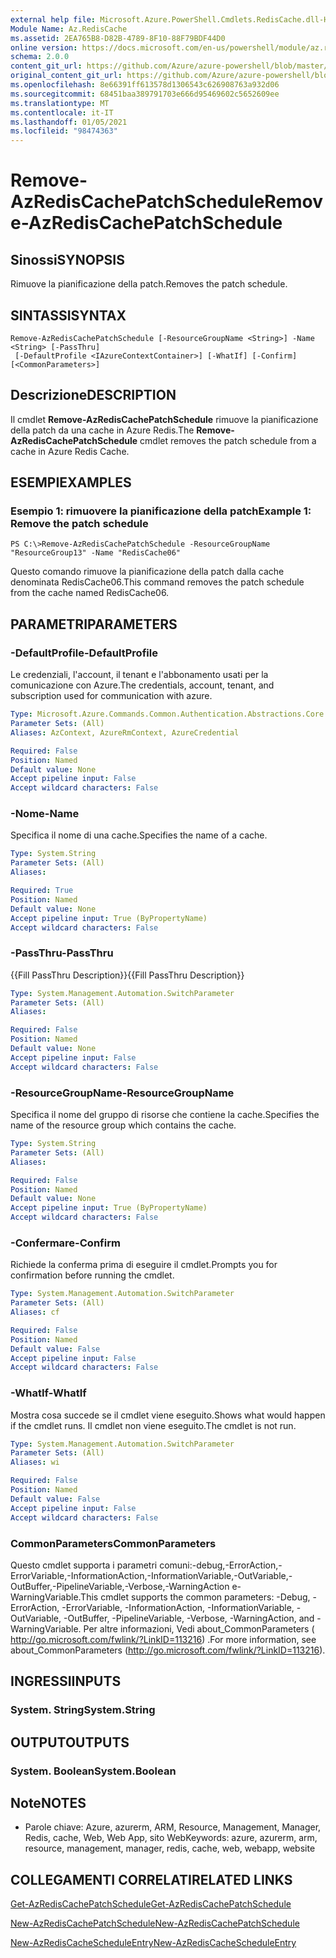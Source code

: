 ```yaml
---
external help file: Microsoft.Azure.PowerShell.Cmdlets.RedisCache.dll-Help.xml
Module Name: Az.RedisCache
ms.assetid: 2EA765B8-D82B-4789-8F10-88F79BDF44D0
online version: https://docs.microsoft.com/en-us/powershell/module/az.rediscache/remove-azrediscachepatchschedule
schema: 2.0.0
content_git_url: https://github.com/Azure/azure-powershell/blob/master/src/RedisCache/RedisCache/help/Remove-AzRedisCachePatchSchedule.md
original_content_git_url: https://github.com/Azure/azure-powershell/blob/master/src/RedisCache/RedisCache/help/Remove-AzRedisCachePatchSchedule.md
ms.openlocfilehash: 8e66391ff613578d1306543c626908763a932d06
ms.sourcegitcommit: 68451baa389791703e666d95469602c5652609ee
ms.translationtype: MT
ms.contentlocale: it-IT
ms.lasthandoff: 01/05/2021
ms.locfileid: "98474363"
---
```

# <span data-ttu-id="f1bd8-101">Remove-AzRedisCachePatchSchedule</span><span class="sxs-lookup"><span data-stu-id="f1bd8-101">Remove-AzRedisCachePatchSchedule</span></span>

## <span data-ttu-id="f1bd8-102">Sinossi</span><span class="sxs-lookup"><span data-stu-id="f1bd8-102">SYNOPSIS</span></span>
<span data-ttu-id="f1bd8-103">Rimuove la pianificazione della patch.</span><span class="sxs-lookup"><span data-stu-id="f1bd8-103">Removes the patch schedule.</span></span>

## <span data-ttu-id="f1bd8-104">SINTASSI</span><span class="sxs-lookup"><span data-stu-id="f1bd8-104">SYNTAX</span></span>

```
Remove-AzRedisCachePatchSchedule [-ResourceGroupName <String>] -Name <String> [-PassThru]
 [-DefaultProfile <IAzureContextContainer>] [-WhatIf] [-Confirm] [<CommonParameters>]
```

## <span data-ttu-id="f1bd8-105">Descrizione</span><span class="sxs-lookup"><span data-stu-id="f1bd8-105">DESCRIPTION</span></span>
<span data-ttu-id="f1bd8-106">Il cmdlet **Remove-AzRedisCachePatchSchedule** rimuove la pianificazione della patch da una cache in Azure Redis.</span><span class="sxs-lookup"><span data-stu-id="f1bd8-106">The **Remove-AzRedisCachePatchSchedule** cmdlet removes the patch schedule from a cache in Azure Redis Cache.</span></span>

## <span data-ttu-id="f1bd8-107">ESEMPI</span><span class="sxs-lookup"><span data-stu-id="f1bd8-107">EXAMPLES</span></span>

### <span data-ttu-id="f1bd8-108">Esempio 1: rimuovere la pianificazione della patch</span><span class="sxs-lookup"><span data-stu-id="f1bd8-108">Example 1: Remove the patch schedule</span></span>
```
PS C:\>Remove-AzRedisCachePatchSchedule -ResourceGroupName "ResourceGroup13" -Name "RedisCache06"
```

<span data-ttu-id="f1bd8-109">Questo comando rimuove la pianificazione della patch dalla cache denominata RedisCache06.</span><span class="sxs-lookup"><span data-stu-id="f1bd8-109">This command removes the patch schedule from the cache named RedisCache06.</span></span>

## <span data-ttu-id="f1bd8-110">PARAMETRI</span><span class="sxs-lookup"><span data-stu-id="f1bd8-110">PARAMETERS</span></span>

### <span data-ttu-id="f1bd8-111">-DefaultProfile</span><span class="sxs-lookup"><span data-stu-id="f1bd8-111">-DefaultProfile</span></span>
<span data-ttu-id="f1bd8-112">Le credenziali, l'account, il tenant e l'abbonamento usati per la comunicazione con Azure.</span><span class="sxs-lookup"><span data-stu-id="f1bd8-112">The credentials, account, tenant, and subscription used for communication with azure.</span></span>

```yaml
Type: Microsoft.Azure.Commands.Common.Authentication.Abstractions.Core.IAzureContextContainer
Parameter Sets: (All)
Aliases: AzContext, AzureRmContext, AzureCredential

Required: False
Position: Named
Default value: None
Accept pipeline input: False
Accept wildcard characters: False
```

### <span data-ttu-id="f1bd8-113">-Nome</span><span class="sxs-lookup"><span data-stu-id="f1bd8-113">-Name</span></span>
<span data-ttu-id="f1bd8-114">Specifica il nome di una cache.</span><span class="sxs-lookup"><span data-stu-id="f1bd8-114">Specifies the name of a cache.</span></span>

```yaml
Type: System.String
Parameter Sets: (All)
Aliases:

Required: True
Position: Named
Default value: None
Accept pipeline input: True (ByPropertyName)
Accept wildcard characters: False
```

### <span data-ttu-id="f1bd8-115">-PassThru</span><span class="sxs-lookup"><span data-stu-id="f1bd8-115">-PassThru</span></span>
<span data-ttu-id="f1bd8-116">{{Fill PassThru Description}}</span><span class="sxs-lookup"><span data-stu-id="f1bd8-116">{{Fill PassThru Description}}</span></span>

```yaml
Type: System.Management.Automation.SwitchParameter
Parameter Sets: (All)
Aliases:

Required: False
Position: Named
Default value: None
Accept pipeline input: False
Accept wildcard characters: False
```

### <span data-ttu-id="f1bd8-117">-ResourceGroupName</span><span class="sxs-lookup"><span data-stu-id="f1bd8-117">-ResourceGroupName</span></span>
<span data-ttu-id="f1bd8-118">Specifica il nome del gruppo di risorse che contiene la cache.</span><span class="sxs-lookup"><span data-stu-id="f1bd8-118">Specifies the name of the resource group which contains the cache.</span></span>

```yaml
Type: System.String
Parameter Sets: (All)
Aliases:

Required: False
Position: Named
Default value: None
Accept pipeline input: True (ByPropertyName)
Accept wildcard characters: False
```

### <span data-ttu-id="f1bd8-119">-Confermare</span><span class="sxs-lookup"><span data-stu-id="f1bd8-119">-Confirm</span></span>
<span data-ttu-id="f1bd8-120">Richiede la conferma prima di eseguire il cmdlet.</span><span class="sxs-lookup"><span data-stu-id="f1bd8-120">Prompts you for confirmation before running the cmdlet.</span></span>

```yaml
Type: System.Management.Automation.SwitchParameter
Parameter Sets: (All)
Aliases: cf

Required: False
Position: Named
Default value: False
Accept pipeline input: False
Accept wildcard characters: False
```

### <span data-ttu-id="f1bd8-121">-WhatIf</span><span class="sxs-lookup"><span data-stu-id="f1bd8-121">-WhatIf</span></span>
<span data-ttu-id="f1bd8-122">Mostra cosa succede se il cmdlet viene eseguito.</span><span class="sxs-lookup"><span data-stu-id="f1bd8-122">Shows what would happen if the cmdlet runs.</span></span>
<span data-ttu-id="f1bd8-123">Il cmdlet non viene eseguito.</span><span class="sxs-lookup"><span data-stu-id="f1bd8-123">The cmdlet is not run.</span></span>

```yaml
Type: System.Management.Automation.SwitchParameter
Parameter Sets: (All)
Aliases: wi

Required: False
Position: Named
Default value: False
Accept pipeline input: False
Accept wildcard characters: False
```

### <span data-ttu-id="f1bd8-124">CommonParameters</span><span class="sxs-lookup"><span data-stu-id="f1bd8-124">CommonParameters</span></span>
<span data-ttu-id="f1bd8-125">Questo cmdlet supporta i parametri comuni:-debug,-ErrorAction,-ErrorVariable,-InformationAction,-InformationVariable,-OutVariable,-OutBuffer,-PipelineVariable,-Verbose,-WarningAction e-WarningVariable.</span><span class="sxs-lookup"><span data-stu-id="f1bd8-125">This cmdlet supports the common parameters: -Debug, -ErrorAction, -ErrorVariable, -InformationAction, -InformationVariable, -OutVariable, -OutBuffer, -PipelineVariable, -Verbose, -WarningAction, and -WarningVariable.</span></span> <span data-ttu-id="f1bd8-126">Per altre informazioni, Vedi about_CommonParameters ( http://go.microsoft.com/fwlink/?LinkID=113216) .</span><span class="sxs-lookup"><span data-stu-id="f1bd8-126">For more information, see about_CommonParameters (http://go.microsoft.com/fwlink/?LinkID=113216).</span></span>

## <span data-ttu-id="f1bd8-127">INGRESSI</span><span class="sxs-lookup"><span data-stu-id="f1bd8-127">INPUTS</span></span>

### <span data-ttu-id="f1bd8-128">System. String</span><span class="sxs-lookup"><span data-stu-id="f1bd8-128">System.String</span></span>

## <span data-ttu-id="f1bd8-129">OUTPUT</span><span class="sxs-lookup"><span data-stu-id="f1bd8-129">OUTPUTS</span></span>

### <span data-ttu-id="f1bd8-130">System. Boolean</span><span class="sxs-lookup"><span data-stu-id="f1bd8-130">System.Boolean</span></span>

## <span data-ttu-id="f1bd8-131">Note</span><span class="sxs-lookup"><span data-stu-id="f1bd8-131">NOTES</span></span>
* <span data-ttu-id="f1bd8-132">Parole chiave: Azure, azurerm, ARM, Resource, Management, Manager, Redis, cache, Web, Web App, sito Web</span><span class="sxs-lookup"><span data-stu-id="f1bd8-132">Keywords: azure, azurerm, arm, resource, management, manager, redis, cache, web, webapp, website</span></span>

## <span data-ttu-id="f1bd8-133">COLLEGAMENTI CORRELATI</span><span class="sxs-lookup"><span data-stu-id="f1bd8-133">RELATED LINKS</span></span>

[<span data-ttu-id="f1bd8-134">Get-AzRedisCachePatchSchedule</span><span class="sxs-lookup"><span data-stu-id="f1bd8-134">Get-AzRedisCachePatchSchedule</span></span>](./Get-AzRedisCachePatchSchedule.md)

[<span data-ttu-id="f1bd8-135">New-AzRedisCachePatchSchedule</span><span class="sxs-lookup"><span data-stu-id="f1bd8-135">New-AzRedisCachePatchSchedule</span></span>](./New-AzRedisCachePatchSchedule.md)

[<span data-ttu-id="f1bd8-136">New-AzRedisCacheScheduleEntry</span><span class="sxs-lookup"><span data-stu-id="f1bd8-136">New-AzRedisCacheScheduleEntry</span></span>](./New-AzRedisCacheScheduleEntry.md)


